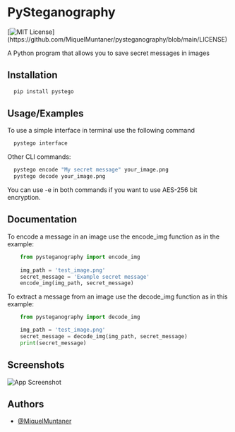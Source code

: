 # PySteganography
[![MIT License](https://img.shields.io/apm/l/atomic-design-ui.svg?)](https://github.com/MiquelMuntaner/pysteganography/blob/main/LICENSE)

A Python program that allows you to save secret messages in images
## Installation
```python
  pip install pystego
```
## Usage/Examples

To use a simple interface in terminal use the following command
```bash
  pystego interface
```

Other CLI commands:
```bash
  pystego encode "My secret message" your_image.png
  pystego decode your_image.png
```
You can use -e in both commands if you want to use AES-256 bit encryption.
## Documentation

To encode a message in an image use the encode_img function as in the example:
```python
    from pysteganography import encode_img
    
    img_path = 'test_image.png'
    secret_message = 'Example secret message'
    encode_img(img_path, secret_message)
```

To extract a message from an image use the decode_img function as in this example:
```python
    from pysteganography import decode_img

    img_path = 'test_image.png'
    secret_message = decode_img(img_path, secret_message)
    print(secret_message)
```
## Screenshots

![App Screenshot](https://images2.imgbox.com/b2/20/uF88hANk_o.png)


## Authors

- [@MiquelMuntaner](https://github.com/MiquelMuntaner)


